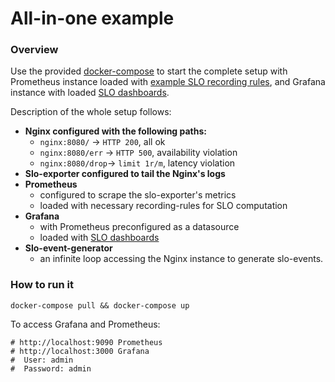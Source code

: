 # All-in-one example

### Overview
Use the provided [docker-compose](./docker-compose.yaml) to start the complete setup with
Prometheus instance loaded with [example SLO recording rules](/prometheus_rules),
and Grafana instance with loaded [SLO dashboards](/grafana_dashboards).

Description of the whole setup follows:
- **Nginx configured with the following paths:**
  - `nginx:8080/`    -> `HTTP 200`, all ok
  - `nginx:8080/err` -> `HTTP 500`, availability violation
  - `nginx:8080/drop`-> `limit 1r/m`, latency violation
- **Slo-exporter configured to tail the Nginx's logs**
- **Prometheus**
  - configured to scrape the slo-exporter's metrics
  - loaded with necessary recording-rules for SLO computation
- **Grafana**
  - with Prometheus preconfigured as a datasource
  - loaded with [SLO dashboards](/grafana_dashboards/)
- **Slo-event-generator**
  - an infinite loop accessing the Nginx instance to generate slo-events.

### How to run it
```
docker-compose pull && docker-compose up
```

To access Grafana and Prometheus:
```
# http://localhost:9090 Prometheus
# http://localhost:3000 Grafana
#  User: admin
#  Password: admin
```
